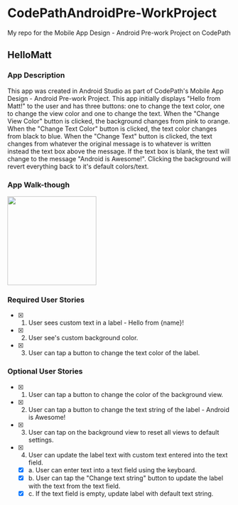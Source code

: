 # CodePathAndroidPre-WorkProject
My repo for the Mobile App Design - Android Pre-work Project on CodePath

## HelloMatt

### App Description
This app was created in Android Studio as part of CodePath's Mobile App Design - Android Pre-work Project. This app initially displays "Hello from Matt!" to the user and has three buttons: one to change the text color, one to change the view color and one to change the text. When the "Change View Color" button is clicked, the background changes from pink to orange. When the "Change Text Color" button is clicked, the text color changes from black to blue. When the "Change Text" button is clicked, the text changes from whatever the original message is to whatever is written instead the text box above the message. If the text box is blank, the text will change to the message "Android is Awesome!". Clicking the background will revert everything back to it's default colors/text.

### App Walk-though

<img src=http://g.recordit.co/yB8R2QmdTl.gif width=200><br>

### Required User Stories
- [x] 1. User sees custom text in a label - Hello from {name}!
- [x] 2. User see's custom background color.
- [x] 3. User can tap a button to change the text color of the label.

### Optional User Stories
- [x] 1. User can tap a button to change the color of the background view.  
- [x] 2. User can tap a button to change the text string of the label - Android is Awesome!  
- [x] 3. User can tap on the background view to reset all views to default settings.  
- [x] 4. User can update the label text with custom text entered into the text field.  
   - [x] a. User can enter text into a text field using the keyboard.  
   - [x] b. User can tap the "Change text string" button to update the label with the text from the text field.  
   - [x] c. If the text field is empty, update label with default text string. 
